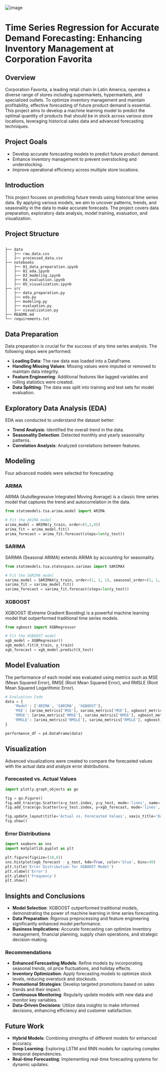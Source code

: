 ![image](https://miro.medium.com/v2/resize:fit:640/format:webp/1*b23WnsljwihmTsErsqHsLw.png)
# Time Series Regression for Accurate Demand Forecasting: Enhancing Inventory Management at Corporation Favorita
## Overview
Corporation Favorita, a leading retail chain in Latin America, operates a diverse range of stores including supermarkets, hypermarkets, and specialized outlets. To optimize inventory management and maintain profitability, effective forecasting of future product demand is essential. This project aims to develop a machine learning model to predict the optimal quantity of products that should be in stock across various store locations, leveraging historical sales data and advanced forecasting techniques.

## Project Goals
- Develop accurate forecasting models to predict future product demand.
- Enhance inventory management to prevent overstocking and understocking.
- Improve operational efficiency across multiple store locations.

## Introduction

This project focuses on predicting future trends using historical time series data. By applying various models, we aim to uncover patterns, trends, and seasonality in the data to make accurate forecasts. The project covers data preparation, exploratory data analysis, model training, evaluation, and visualization.

## Project Structure

```

├── data
│   ├── raw_data.csv
│   ├── processed_data.csv
├── notebooks
│   ├── 01_data_preparation.ipynb
│   ├── 02_eda.ipynb
│   ├── 03_modeling.ipynb
│   ├── 04_evaluation.ipynb
│   ├── 05_visualization.ipynb
├── src
│   ├── data_preparation.py
│   ├── eda.py
│   ├── modeling.py
│   ├── evaluation.py
│   ├── visualization.py
├── README.md
└── requirements.txt

```

## Data Preparation

Data preparation is crucial for the success of any time series analysis. The following steps were performed:

- **Loading Data**: The raw data was loaded into a DataFrame.
- **Handling Missing Values**: Missing values were imputed or removed to maintain data integrity.
- **Feature Engineering**: Additional features like lagged variables and rolling statistics were created.
- **Data Splitting**: The data was split into training and test sets for model evaluation.

## Exploratory Data Analysis (EDA)

EDA was conducted to understand the dataset better:

- **Trend Analysis**: Identified the overall trend in the data.
- **Seasonality Detection**: Detected monthly and yearly seasonality patterns.
- **Correlation Analysis**: Analyzed correlations between features.

## Modeling

Four advanced models were selected for forecasting:

### ARIMA

ARIMA (AutoRegressive Integrated Moving Average) is a classic time series model that captures the trend and autocorrelation in the data.

```python
from statsmodels.tsa.arima.model import ARIMA

# Fit the ARIMA model
arima_model = ARIMA(y_train, order=(5,1,0))
arima_fit = arima_model.fit()
arima_forecast = arima_fit.forecast(steps=len(y_test))
```

### SARIMA

SARIMA (Seasonal ARIMA) extends ARIMA by accounting for seasonality.

```python
from statsmodels.tsa.statespace.sarimax import SARIMAX

# Fit the SARIMA model
sarima_model = SARIMAX(y_train, order=(1, 1, 1), seasonal_order=(1, 1, 1, 12))
sarima_fit = sarima_model.fit()
sarima_forecast = sarima_fit.forecast(steps=len(y_test))
```

### XGBOOST

XGBOOST (Extreme Gradient Boosting) is a powerful machine learning model that outperformed traditional time series models.

```python
from xgboost import XGBRegressor

# Fit the XGBOOST model
xgb_model = XGBRegressor()
xgb_model.fit(X_train, y_train)
xgb_forecast = xgb_model.predict(X_test)
```

## Model Evaluation

The performance of each model was evaluated using metrics such as MSE (Mean Squared Error), RMSE (Root Mean Squared Error), and RMSLE (Root Mean Squared Logarithmic Error).

```python
# Evaluation Code
data = {
    'Model': ['ARIMA', 'SARIMA', 'XGBOOST'],
    'MSE': [arima_metrics['MSE'], sarima_metrics['MSE'], xgboost_metrics['MSE']],
    'RMSE': [arima_metrics['RMSE'], sarima_metrics['RMSE'], xgboost_metrics['RMSE']],
    'RMSLE': [arima_metrics['RMSLE'], sarima_metrics['RMSLE'], xgboost_metrics['RMSLE']]
}

performance_df = pd.DataFrame(data)
```

## Visualization

Advanced visualizations were created to compare the forecasted values with the actual data and analyze error distributions.

### Forecasted vs. Actual Values

```python
import plotly.graph_objects as go

fig = go.Figure()
fig.add_trace(go.Scatter(x=y_test.index, y=y_test, mode='lines', name='Actual'))
fig.add_trace(go.Scatter(x=y_test.index, y=xgb_forecast, mode='lines', name='XGBOOST Forecast'))

fig.update_layout(title='Actual vs. Forecasted Values', xaxis_title='Date', yaxis_title='Value')
fig.show()
```

### Error Distributions

```python
import seaborn as sns
import matplotlib.pyplot as plt

plt.figure(figsize=(10,6))
sns.histplot(xgb_forecast - y_test, kde=True, color='blue', bins=30)
plt.title('Error Distribution for XGBOOST Model')
plt.xlabel('Error')
plt.ylabel('Frequency')
plt.show()
```

## Insights and Conclusions

- **Model Selection**: XGBOOST outperformed traditional models, demonstrating the power of machine learning in time series forecasting.
- **Data Preparation**: Rigorous preprocessing and feature engineering significantly enhanced model performance.
- **Business Implications**: Accurate forecasting can optimize inventory management, financial planning, supply chain operations, and strategic decision-making.

### Recommendations

- **Enhanced Forecasting Models**: Refine models by incorporating seasonal trends, oil price fluctuations, and holiday effects.
- **Inventory Optimization**: Apply forecasting models to optimize stock levels, reducing overstock and stockouts.
- **Promotional Strategies**: Develop targeted promotions based on sales trends and their impact.
- **Continuous Monitoring**: Regularly update models with new data and monitor key variables.
- **Data-Driven Decisions**: Utilize data insights to make informed decisions, enhancing efficiency and customer satisfaction.

## Future Work

- **Hybrid Models**: Combining strengths of different models for enhanced accuracy.
- **Deep Learning**: Exploring LSTM and RNN models for capturing complex temporal dependencies.
- **Real-time Forecasting**: Implementing real-time forecasting systems for dynamic updates.
